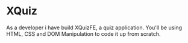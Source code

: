 # XQuiz
 As a developer i have build XQuizFE, a quiz application. You'll be using HTML, CSS and DOM Manipulation to code it up from scratch.
